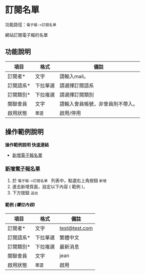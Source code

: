 # 訂閱名單 


功能路徑：`電子報->訂閱名單 `

網站訂閱電子報的名單


  
##  功能說明

| 項目  | 格式 | 備註 |
|---|---|---|
|訂閱者*|文字|請輸入mail。|
|訂閱語系*|下拉單選|請選擇訂閱語系|
|訂閱類別*|下拉複選|請選擇訂閱類別|
|關聯會員|文字|請輸入會員帳號，非會員則不帶入。|
|啟用狀態|`單選`|啟用/停用|

##  操作範例說明

**操作範例說明 快速連結**

* [新增電子報名單](/guide/epaper-subscriber#新增電子報名單)

### [新增電子報名單](/guide/epaper-subscriber#新增電子報名單)

1. 於 `電子報->訂閱名單 ` 列表中，點選右上角按鈕 `新增` 
2. 進去新增頁面，設定以下內容 ( 範例 )，
3. 下方按鈕 `送出`

#### 範例 _(欄位內容)_


| 項目  | 格式 | 備註 |
|---|---|---|
|訂閱者*|文字|test@test.com|
|訂閱語系*|下拉單選|繁體中文|
|訂閱類別*|下拉複選|最新消息|
|關聯會員|文字|jean|
|啟用狀態|`單選`|啟用|